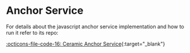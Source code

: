 # Anchor Service
For details about the javascript anchor service implementation and how to run it
refer to its repo:


[:octicons-file-code-16: Ceramic Anchor Service](https://github.com/ceramicnetwork/ceramic-anchor-service){:target="_blank"}
